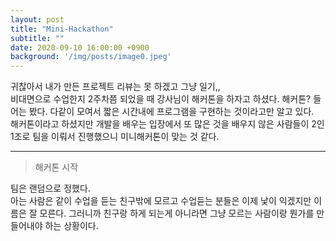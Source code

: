 ```yaml
---
layout: post
title: "Mini-Hackathon"
subtitle: ""
date: 2020-09-10 16:00:00 +0900
background: '/img/posts/image0.jpeg'
---
```

귀찮아서 내가 만든 프로젝트 리뷰는 못 하겠고 그냥 일기,,<br>
비대면으로 수업한지 2주차쯤 되었을 때 강사님이 해커톤을 하자고 하셨다.
해커톤? 들어는 봤다. 다같이 모여서 짧은 시간내에 프로그램을 구현하는 것이라고만 알고 있다.<br>
해커톤이라고 하셨지만 개발을 배우는 입장에서 또 많은 것을 배우지 않은 사람들이 2인 1조로 팀을 이뤄서 진행했으니 미니해커톤이 맞는 것 같다.

---
> 해커톤 시작

팀은 랜덤으로 정했다.<br>
아는 사람은 같이 수업을 듣는 친구밖에 모르고 수업듣는 분들은 이제 낯이 익겠지만 이름은 잘 모른다.
그러니까 친구랑 하게 되는게 아니라면 그냥 모르는 사람이랑 뭔가를 만들어내야 하는 상황이다.<br>

